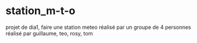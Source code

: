 # station_m-t-o
projet de dia1, faire une station meteo réalisé par un groupe de 4 personnes
réalisé par guillaume, teo, rosy, tom

